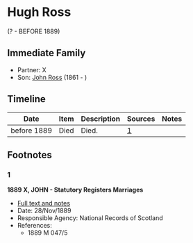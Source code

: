 ﻿---
layout: person
subject_key: i10594034
permalink: /people/i10594034
---

# Hugh Ross
(? - BEFORE 1889)

## Immediate Family

* Partner: X
* Son: [John Ross](./@75057664@-john-ross-b1861-d.md) (1861 - )

## Timeline

Date | Item | Description | Sources | Notes
---|---|---|---|---
before 1889 | Died | Died. | [1](#1) | 

## Footnotes

### 1

**1889 X, JOHN - Statutory Registers Marriages**

* [Full text and notes](../sources/@75160785@-1889-ross,-john-statutory-registers-marriages.md)
* Date: 28/Nov/1889
* Responsible Agency: National Records of Scotland
* References: 
  * 1889 M 047/5


